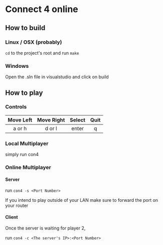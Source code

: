 # Connect 4 online

## How to build

### Linux / OSX (probably)

`cd` to the project's root and run `make`

### Windows

Open the .sln file in visualstudio and click on build


## How to play

### Controls

| Move Left | Move Right | Select | Quit |
|:---------:|:----------:|:------:|:----:|
| a or h | d or l | enter | q |

### Local Multiplayer

simply run con4

### Online Multiplayer

#### Server

run `con4 -s <Port Number>`

If you intend to play outside of your LAN
make sure to forward the port on your router

#### Client

Once the server is waiting for player 2,

run `con4 -c <The server's IP>:<Port Number>`
